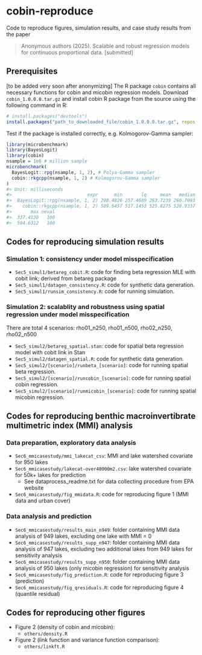 
<!-- README.md is generated from README.Rmd. Please edit that file -->

# cobin-reproduce

<!-- badges: start -->
<!-- badges: end -->

Code to reproduce figures, simulation results, and case study results
from the paper

> Anonymous authors (2025). Scalable and robust regression models for
> continuous proportional data. \[submitted\]

## Prerequisites

\[to be added very soon after anonymizing\] The R package `cobin`
contains all necessary functions for cobin and micobin regression
models. Download `cobin_1.0.0.0.tar.gz` and install cobin R package from
the source using the following command in R:

``` r
# install.packages("devtools")
install.packages("path_to_downloaded_file/cobin_1.0.0.0.tar.gz", repos = NULL, type="source")
```

Test if the package is installed correctly, e.g. Kolmogorov-Gamma
sampler:

``` r
library(microbenchmark)
library(BayesLogit)
library(cobin)
nsample = 1e6 # million sample
microbenchmark(
  BayesLogit::rpg(nsample, 1, 2), # Polya-Gamma sampler
  cobin::rkgcpp(nsample, 1, 2) # Kolmogorov-Gamma sampler
)
#> Unit: milliseconds
#>                            expr      min       lq     mean   median       uq
#>  BayesLogit::rpg(nsample, 1, 2) 208.4826 257.4689 263.7239 260.7093 267.7383
#>    cobin::rkgcpp(nsample, 1, 2) 509.6457 517.1453 525.8275 520.9337 529.2793
#>       max neval
#>  337.4130   100
#>  594.6312   100
```

## Codes for reproducing simulation results

### Simulation 1: consistency under model misspecification

- `Sec5_simul1/betareg_cobit.R`: code for finding beta regression MLE
  with cobit link; derived from betareg package
- `Sec5_simul1/datagen_consistency.R`: code for synthetic data
  generation.
- `Sec5_simul1/runsim_consistency.R`: code for running simulation.

### Simulation 2: scalablity and robustness using spatial regression under model misspecification

There are total 4 scenarios: rho01_n250, rho01_n500, rho02_n250,
rho02_n500

- `Sec5_simul2/betareg_spatial.stan`: code for spatial beta regression
  model with cobit link in Stan
- `Sec5_simul2/datagen_spatial.R`: code for synthetic data generation.
- `Sec5_simul2/[scenario]/runbeta_[scenario]`: code for running spatial
  beta regression.
- `Sec5_simul2/[scenario]/runcobin_[scenario]`: code for running spatial
  cobin regression.
- `Sec5_simul2/[scenario]/runmicobin_[scenario]`: code for running
  spatial micobin regression.

## Codes for reproducing benthic macroinvertibrate multimetric index (MMI) analysis

### Data preparation, exploratory data analysis

- `Sec6_mmicasestudy/mmi_lakecat_csv`: MMI and lake watershed covariate
  for 950 lakes
- `Sec6_mmicasestudy/lakecat-over40000m2.csv`: lake watershed covariate
  for 50k+ lakes for prediction
  - See dataprocess_readme.txt for data collecting procedure from EPA
    website
- `Sec6_mmicasestudy/fig_mmidata.R`: code for reproducing figure 1 (MMI
  data and urban cover)

### Data analysis and prediction

- `Sec6_mmicasestudy/results_main_n949`: folder containing MMI data
  analysis of 949 lakes, excluding one lake with MMI = 0
- `Sec6_mmicasestudy/results_supp_n947`: folder containing MMI data
  analysis of 947 lakes, excluding two additional lakes from 949 lakes
  for sensitivity analysis
- `Sec6_mmicasestudy/results_supp_n950`: folder containing MMI data
  analysis of 950 lakes (only micobin regression) for sensitivity
  analysis
- `Sec6_mmicasestudy/fig_prediction.R`: code for reproducing figure 3
  (prediction)
- `Sec6_mmicasestudy/fig_qresiduals.R`: code for reproducing figure 4
  (quantile residual)

## Codes for reproducing other figures

- Figure 2 (density of cobin and micobin):
  - `others/density.R`
- Figure 2 (link function and variance function comparison):
  - `others/linkft.R`
